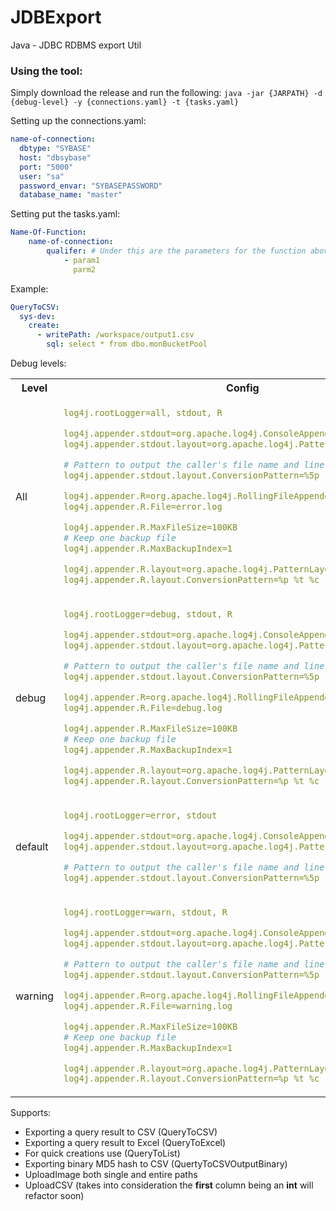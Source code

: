 # JDBExport
Java - JDBC RDBMS export Util

### Using the tool:
Simply download the release and run the following: `java -jar {JARPATH} -d {debug-level} -y {connections.yaml} -t {tasks.yaml}`

Setting up the connections.yaml:
```yaml
name-of-connection:
  dbtype: "SYBASE"
  host: "dbsybase"
  port: "5000"
  user: "sa"
  password_envar: "SYBASEPASSWORD"
  database_name: "master"
```

Setting put the tasks.yaml:
```yaml
Name-Of-Function:
    name-of-connection:
        qualifer: # Under this are the parameters for the function above
            - param1
              parm2
```

Example:
```yaml
QueryToCSV:
  sys-dev:
    create:
      - writePath: /workspace/output1.csv
        sql: select * from dbo.monBucketPool
```

Debug levels:
<table>
  <th>Level</th><th>Config</th>
<tr>
  <td>
    All
  </td>
<td>

  ```yaml
log4j.rootLogger=all, stdout, R

log4j.appender.stdout=org.apache.log4j.ConsoleAppender
log4j.appender.stdout.layout=org.apache.log4j.PatternLayout

# Pattern to output the caller's file name and line number.
log4j.appender.stdout.layout.ConversionPattern=%5p [%t] (%F:%L) - %m%n

log4j.appender.R=org.apache.log4j.RollingFileAppender
log4j.appender.R.File=error.log

log4j.appender.R.MaxFileSize=100KB
# Keep one backup file
log4j.appender.R.MaxBackupIndex=1

log4j.appender.R.layout=org.apache.log4j.PatternLayout
log4j.appender.R.layout.ConversionPattern=%p %t %c - %m%n
```

</td>

<tr>
  <td>
    debug
  </td>
<td>

  ```yaml
log4j.rootLogger=debug, stdout, R

log4j.appender.stdout=org.apache.log4j.ConsoleAppender
log4j.appender.stdout.layout=org.apache.log4j.PatternLayout

# Pattern to output the caller's file name and line number.
log4j.appender.stdout.layout.ConversionPattern=%5p [%t] (%F:%L) - %m%n

log4j.appender.R=org.apache.log4j.RollingFileAppender
log4j.appender.R.File=debug.log

log4j.appender.R.MaxFileSize=100KB
# Keep one backup file
log4j.appender.R.MaxBackupIndex=1

log4j.appender.R.layout=org.apache.log4j.PatternLayout
log4j.appender.R.layout.ConversionPattern=%p %t %c - %m%n
```

</td>

<tr>
  <td>
    default
  </td>
<td>

  ```yaml
log4j.rootLogger=error, stdout

log4j.appender.stdout=org.apache.log4j.ConsoleAppender
log4j.appender.stdout.layout=org.apache.log4j.PatternLayout

# Pattern to output the caller's file name and line number.
log4j.appender.stdout.layout.ConversionPattern=%5p [%t] (%F:%L) - %m%n
```

</td>


</tr>

<tr>
  <td>
    warning
  </td>
<td>

  ```yaml
log4j.rootLogger=warn, stdout, R

log4j.appender.stdout=org.apache.log4j.ConsoleAppender
log4j.appender.stdout.layout=org.apache.log4j.PatternLayout

# Pattern to output the caller's file name and line number.
log4j.appender.stdout.layout.ConversionPattern=%5p [%t] (%F:%L) - %m%n

log4j.appender.R=org.apache.log4j.RollingFileAppender
log4j.appender.R.File=warning.log

log4j.appender.R.MaxFileSize=100KB
# Keep one backup file
log4j.appender.R.MaxBackupIndex=1

log4j.appender.R.layout=org.apache.log4j.PatternLayout
log4j.appender.R.layout.ConversionPattern=%p %t %c - %m%n
```

</td>


</tr>
</table>


Supports:
- Exporting a query result to CSV (QueryToCSV)
- Exporting a query result to Excel (QueryToExcel)
- For quick creations use (QueryToList)
- Exporting binary MD5 hash to CSV (QuertyToCSVOutputBinary)
- UploadImage both single and entire paths 
- UploadCSV (takes into consideration the **first** column being an **int** will refactor soon)

